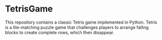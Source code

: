 # TetrisGame
This repository contains a classic Tetris game implemented in Python. Tetris is a tile-matching puzzle game that challenges players to arrange falling blocks to create complete rows, which then disappear.
